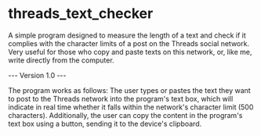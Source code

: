 # threads_text_checker
A simple program designed to measure the length of a text and check if it complies with the character limits of a post on the Threads social network. Very useful for those who copy and paste texts on this network, or, like me, write directly from the computer.

--- Version 1.0 ---

The program works as follows: The user types or pastes the text they want to post to the Threads network into the program's text box, which will indicate in real time whether it falls within the network's character limit (500 characters). Additionally, the user can copy the content in the program's text box using a button, sending it to the device's clipboard.

